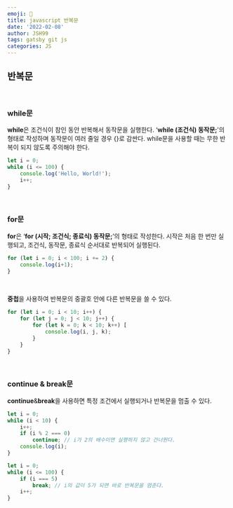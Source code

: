 ```yaml
---
emoji: 🍦  
title: javascript 반복문  
date: '2022-02-08'  
author: JSH99  
tags: gatsby git js  
categories: JS
---
```


## 반복문
<br>

### while문
**while**은 조건식이 참인 동안 반복해서 동작문을 실행한다. ‘**while (조건식) 동작문;**'의 형태로 작성하며 동작문이 여러 줄일 경우 {}로 감싼다. while문을 사용할 때는 무한 반복이 되지 않도록 주의해야 한다.
```javascript
let i = 0;
while (i <= 100) {
	console.log('Hello, World!');
	i++;
}
```
<br>

### for문
**for**은 ‘**for (시작; 조건식; 종료식) 동작문;**’의 형태로 작성한다. 시작은 처음 한 번만 실행되고, 조건식, 동작문, 종료식 순서대로 반복되어 실행된다.
```javascript
for (let i = 0; i < 100; i += 2) {
	console.log(i+1);
}
```
<br>

**중첩**을 사용하여 반복문의 중괄호 안에 다른 반복문을 쓸 수 있다.
```javascript
for (let i = 0; i < 10; i++) {
	for (let j = 0; j < 10; j++) {
		for (let k = 0; k < 10; k++) [
			console.log(i, j, k);
		}
	}
}
```
<br>

### continue & break문
**continue**&**break**을 사용하면 특정 조건에서 실행되거나 반복문을 멈출 수 있다.
```javascript
let i = 0;
while (i < 10) {
	i++;
	if (i % 2 === 0) 
		continue; // i가 2의 배수이면 실행하지 않고 건너뛴다.
	console.log(i);
}
```
```javascript
let i = 0;
while (i <= 100) {
	if (i === 5) 
		break; // i의 값이 5가 되면 바로 반복문을 멈춘다.
	i++;
}
```